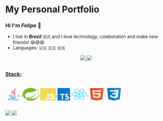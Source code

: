 # My Personal Portfolio

### Hi I'm <i><b>Felipe</b></i> 👋

- I live in <i><b>Brazil</b></i> 🇧🇷 and I love technology, colaboration and make new friends! 😄😄😄
- Languages: 🇺🇸 🇪🇸 🇧🇷

<div align="center">
  <a href="https://github.com/felipemartins210">
  <img height="180em" src="https://github-readme-stats.vercel.app/api?username=felipemartins210&show_icons=true&theme=react&include_all_commits=true&count_private=true"/>
  <img height="180em" src="https://github-readme-stats.vercel.app/api/top-langs/?username=felipemartins210&layout=compact&langs_count=7&theme=react"/>
</div>
  
  ##
  
  ### Stack:
  
  <div style="display: inline_block"><br>
  <img align="center" alt="Java" height="40" width="50" src="https://github.com/devicons/devicon/blob/master/icons/java/java-original.svg">
  <img align="center" alt="Spring" height="40" width="50" src="https://github.com/devicons/devicon/blob/master/icons/spring/spring-original.svg">
  <img align="center" alt="Javascript" height="40" width="50" src="https://raw.githubusercontent.com/devicons/devicon/master/icons/javascript/javascript-plain.svg">
  <img align="center" alt="Typescript height="30" width="40" src="https://raw.githubusercontent.com/devicons/devicon/master/icons/typescript/typescript-plain.svg">
  <img align="center" alt="React" height="40" width="50" src="https://raw.githubusercontent.com/devicons/devicon/master/icons/react/react-original.svg">
  <img align="center" alt="HTML" height="40" width="50" src="https://raw.githubusercontent.com/devicons/devicon/master/icons/html5/html5-original.svg">
  <img align="center" alt="CSS" height="40" width="50" src="https://raw.githubusercontent.com/devicons/devicon/master/icons/css3/css3-original.svg">
  
  </div>

  ##

  <div> 

  <a href = "mailto:felipemartins210@gmail.com"><img src="https://img.shields.io/badge/-Gmail-%23333?style=for-the-badge&logo=gmail&logoColor=white" target="_blank"></a> <a href="https://www.linkedin.com/in/felipe-f-martins/" target="_blank"><img src="https://img.shields.io/badge/-LinkedIn-%230077B5?style=for-the-badge&logo=linkedin&logoColor=white" target="_blank"></a> 
 
</div>
